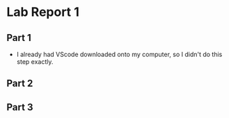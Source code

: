 # Lab Report 1

## Part 1
* I already had VScode downloaded onto my computer, so I didn't do this step exactly.




## Part 2


## Part 3
